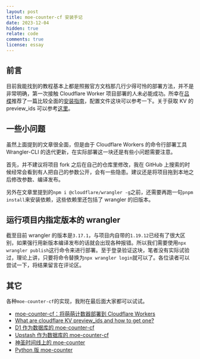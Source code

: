 ```yaml
---
layout: post
title: moe-counter-cf 安装手记
date: 2023-12-04
hidden: true
relate: code
comments: true
license: essay
---
```


## 前言

目前我能找到的教程基本上都是照搬官方文档那几行少得可怜的部署方法，并不是非常明确，第一次接触 Cloudflare Worker 项目部署的人未必能成功。所幸在[吕楪](https://toot.irithys.com/@thy)推荐了一篇比较全面的[安装指南](https://champhoon.xyz/note/moe-counter-cf/)，配置文件这块可以参考一下。关于获取 KV 的 preview_ids 可以参考[这里](https://stackoverflow.com/questions/63332306/what-are-cloudflare-kv-preview-ids-and-how-to-get-one)。

## 一些小问题

虽然上面提到的文章很全面，但是由于 Cloudflare Workers 的命令行部署工具 Wrangler-CLI 的迭代更新，在实际部署这一块还是有些小问题需要注意。

首先，并不建议将项目 fork 之后在自己的仓库里修改，我在 GitHub 上搜索的时候经常会看到有人把自己的参数公开，会有一些隐患。建议还是将项目拖到本地之后修改参数、编译发布。

另外在文章里提到的`npm i @cloudflare/wrangler -g`之前，还需要再跑一句`pnpm install`来安装依赖，这些依赖里还包括了 wrangler 的旧版本。

## 运行项目内指定版本的 wrangler

截至目前 wrangler 的版本是`3.17.1`，与项目内自带的`1.19.12`已经有了很大区别，如果强行用新版本编译发布的话就会出现各种报错。所以我们需要使用`npx wrangler publish`这行命令来进行部署。至于登录验证这块，笔者没有实际试验过，理论上讲，只要将命令替换为`npx wrangler login`就可以了。各位读者可以尝试一下，将结果留言在评论区。

## 其它

各种`moe-counter-cf`的实现，我附在最后面大家都可以试试。

- [moe-counter-cf：将萌萌计数器部署到 Cloudflare Workers](https://champhoon.xyz/note/moe-counter-cf/#%E9%85%8D%E7%BD%AE-moe-counter-cf)
- [What are cloudflare KV preview_ids and how to get one?](https://stackoverflow.com/questions/63332306/what-are-cloudflare-kv-preview-ids-and-how-to-get-one)
- [D1 作为数据库的 moe-counter-cf](https://github.com/SunDoge/moe-counter-cf/)
- [Upstash 作为数据库的 moe-counter-cf](https://github.com/kotx/moco/)
- [神圣时间线上的 moe-counter](https://github.com/journey-ad/Moe-Counter)
- [Python 版 moe-counter](https://github.com/RTAkland/MoeCounter)